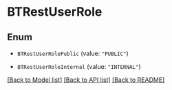 # BTRestUserRole

## Enum


* `BTRestUserRolePublic` (value: `"PUBLIC"`)

* `BTRestUserRoleInternal` (value: `"INTERNAL"`)


[[Back to Model list]](../README.md#documentation-for-models) [[Back to API list]](../README.md#documentation-for-api-endpoints) [[Back to README]](../README.md)


